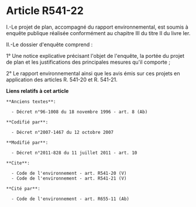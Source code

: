 # Article R541-22

I.-Le projet de plan, accompagné du rapport environnemental, est soumis à enquête publique réalisée conformément au chapitre
III du titre II du livre Ier. 

II.-Le dossier d'enquête comprend : 

1° Une notice explicative précisant l'objet de l'enquête, la portée du projet de plan et les justifications des principales
mesures qu'il comporte ; 

2° Le rapport environnemental ainsi que les avis émis sur ces projets en application des articles R. 541-20 et R. 541-21.

**Liens relatifs à cet article**

	**Anciens textes**:

	  - Décret n°96-1008 du 18 novembre 1996 - art. 8 (Ab)

	**Codifié par**:

	  - Décret n°2007-1467 du 12 octobre 2007

	**Modifié par**:

	  - Décret n°2011-828 du 11 juillet 2011 - art. 10

	**Cite**:

	  - Code de l'environnement - art. R541-20 (V)
	  - Code de l'environnement - art. R541-21 (V)

	**Cité par**:

	  - Code de l'environnement - art. R655-11 (Ab)

